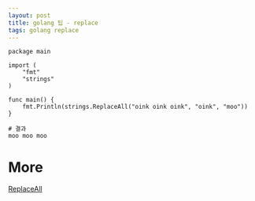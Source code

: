 ```yaml
---
layout: post
title: golang 팁 - replace
tags: golang replace
---
```


```
package main

import (
	"fmt"
	"strings"
)

func main() {
	fmt.Println(strings.ReplaceAll("oink oink oink", "oink", "moo"))
}

# 결과
moo moo moo
```

# More
[ReplaceAll](https://golang.org/pkg/strings/#ReplaceAll)
